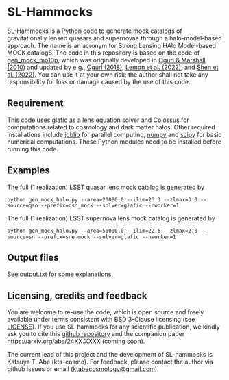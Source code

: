 # SL-Hammocks

SL-Hammocks is a Python code to generate mock catalogs of gravitationally lensed quasars and supernovae through a halo-model-based approach. The name is an acronym for Strong Lensing HAlo Model-based MOCK catalogS. The code in this repository is based on the code of [gen_mock_mo10p](https://github.com/oguri/gen_mock_mo10p#readme), which was originally developed in [Oguri & Marshall (2010)](https://ui.adsabs.harvard.edu/abs/2010MNRAS.405.2579O/abstract) and updated by e.g., [Oguri (2018)](https://ui.adsabs.harvard.edu/abs/2018MNRAS.480.3842O/abstract), [Lemon et al. (2022)](https://ui.adsabs.harvard.edu/abs/2022arXiv220607714L/abstract), and [Shen et al. (2022)](https://ui.adsabs.harvard.edu/abs/2022arXiv220804979S/abstract). You can use it at your own risk; the author shall not take any responsibility for loss or damage caused by the use of this code. 

## Requirement

This code uses [glafic](https://github.com/oguri/glafic2) as a lens equation solver and [Colossus](https://bdiemer.bitbucket.io/colossus/) for computations related to cosmology and dark matter halos. Other required installations include [joblib](https://github.com/joblib/joblib) for parallel computing, [numpy](https://github.com/numpy/numpy) and [scipy](https://github.com/scipy/scipy) for basic numerical computations. These Python modules need to be installed before running this code.


## Examples

The full (1 realization) LSST quasar lens mock catalog is generated by
```
python gen_mock_halo.py --area=20000.0 --ilim=23.3 --zlmax=3.0 --source=qso --prefix=qso_mock --solver=glafic --nworker=1
```
The full (1 realization) LSST supernova lens mock catalog is generated by
```
python gen_mock_halo.py --area=50000.0 --ilim=22.6 --zlmax=2.0 --source=sn --prefix=sne_mock --solver=glafic --nworker=1
```

## Output files

See [output.txt](/result/output.txt) for some explanations.


## Licensing, credits and feedback
You are welcome to re-use the code, which is open source and freely available under terms consistent with BSD 3-Clause licensing (see [LICENSE](/LICENSE)).
If you use SL-hammocks for any scientific publication, we kindly ask you to cite this [github repository](https://github.com/LSSTDESC/SL-hammocks) and the companion paper https://arxiv.org/abs/24XX.XXXX (coming soon). 

The current lead of this project and the development of SL-hammocks is Katsuya T. Abe (kta-cosmo).
For feedback, please contact the author via github issues or email (ktabecosmology@gmail.com).

